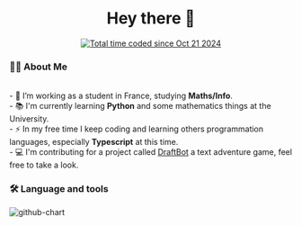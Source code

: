 <h1 align="center">Hey there 👋</h1>
<div align="center">
  <a href="https://wakatime.com/@860bb1e2-475b-4f61-ae1b-4ec2ce43ad2b"><img align="center" src="https://wakatime.com/badge/user/860bb1e2-475b-4f61-ae1b-4ec2ce43ad2b.svg" alt="Total time coded since Oct 21 2024" /></a>
</div>

<h3 align="left">👩‍💻  About Me</h3>

<p align="left"><br>- 🔭 I’m working as a student in France, studying <b>Maths/Info</b>.<br>- 📚 I'm currently learning <b>Python</b> and some mathematics things at the University.<br>- ⚡ In my free time I keep coding and learning others programmation languages, especially <b>Typescript</b> at this time.<br>- 💻 I'm contributing for a project called <a href="https://github.com/DraftBot-A-Discord-Adventure/DraftBot/tree/draftbot-v5">DraftBot</a> a text adventure game, feel free to take a look.</p>

<h3 align="left">🛠 Language and tools</h3>

<img alt="github-chart" src="https://skillicons.dev/icons?i=discord,py,js,ts,html,css,git,github,gitlab,vscode,webstorm,pycharm,docker">

